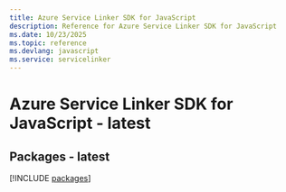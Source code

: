 ```yaml
---
title: Azure Service Linker SDK for JavaScript
description: Reference for Azure Service Linker SDK for JavaScript
ms.date: 10/23/2025
ms.topic: reference
ms.devlang: javascript
ms.service: servicelinker
---
```

# Azure Service Linker SDK for JavaScript - latest
## Packages - latest
[!INCLUDE [packages](service-linker-index.md)]
